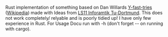 Rust implementation of something based on Dan Willards [Y-fast-tries](https://www.sciencedirect.com/science/article/pii/0020019083900753?via%3Dihub) ([Wikipedia](https://en.wikipedia.org/wiki/Y-fast_trie)) made with Ideas from [LS11 Inforamtik Tu-Dortmund](https://ls11-www.cs.tu-dortmund.de/staff/start).
This does not work completely/ relyable and is poorly tidied up!
I have only few experience in Rust.
For Usage Docu run with -h (don't forget -- on running with cargo).
